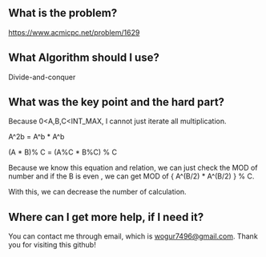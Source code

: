 ## What is the problem?

<https://www.acmicpc.net/problem/1629>

## What Algorithm should I use?

Divide-and-conquer

## What was the key point and the hard part?

Because 0<A,B,C<INT_MAX, I cannot just iterate all multiplication.

A^2b = A^b * A^b

(A * B)% C = (A%C * B%C) % C

Because we know this equation and relation, we can just check the MOD of number and if the B is even , we can get MOD of { A^(B/2) * A^(B/2) } % C.

With this, we can decrease the number of calculation.

## Where can I get more help, if I need it?

You can contact me through email, which is wogur7496@gmail.com.
Thank you for visiting this github!

